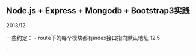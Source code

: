 Node.js + Express + Mongodb + Bootstrap3实践
-------------------------------------------
2013/12

一些约定：
    - route下的每个模块都有index接口指向默认地址  12.5

    -
